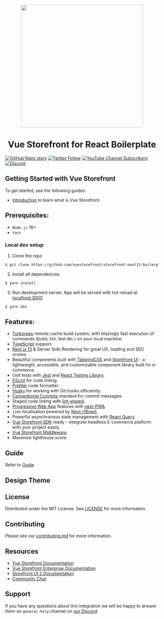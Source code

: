<p align="center">
  <a href="https://https://vuestorefront.io/">
  <picture>
    <img src="https://user-images.githubusercontent.com/1626923/137092657-fb398d20-b592-4661-a1f9-4135db0b61d5.png" width="400px" height="auto"/>
  </picture>
  </a>
  <h1 align="center">Vue Storefront for React Boilerplate</h1>
</p>

[![GitHub Repo stars](https://img.shields.io/github/stars/vuestorefront/vue-storefront?style=social)](https://github.com/vuestorefront/vue-storefront)
[![Twitter Follow](https://img.shields.io/twitter/follow/vuestorefront?style=social)](https://twitter.com/vuestorefront)
[![YouTube Channel Subscribers](https://img.shields.io/youtube/channel/subscribers/UCkm1F3Cglty3CE1QwKQUhhg?style=social)](https://www.youtube.com/c/VueStorefront)
[![Discord](https://img.shields.io/discord/770285988244750366?label=join%20discord&logo=Discord&logoColor=white)](https://discord.vuestorefront.io)

## Getting Started with Vue Storefront

To get started, see the following guides:

- [Introduction](https://docs.vuestorefront.io/v2/getting-started/introduction.html) to learn what is Vue Storefront.

## Prerequisites:

- `Node.js` 16+
- `Yarn`

### Local dev setup

1. Clone the repo

```bash
$ git clone https://github.com/vuestorefront/storefront-next13-boilerplate
```

2. Install all dependencies

```bash
$ yarn install
```

3. Run development server. App will be served with hot reload at [localhost:3000](http://localhost:3000/)

```bash
$ yarn dev
```

## Features:

- [Turborepo](https://turbo.build/) remote cache build system, with blazingly fast execution of commands (build, lint, test etc.) on your local machine.
- [TypeScript](https://www.typescriptlang.org/) support.
- [Next.js 13](https://nextjs.org/) & Server Side Rendering for great UX, loading and SEO scores.
- Beautiful components built with [TailwindCSS](https://tailwindcss.com/) and [Storefront UI](https://docs.storefrontui.io/v2/) - a lightweight, accessible, and customizable component library built for e-commerce.
- Unit tests with [Jest](https://jestjs.io/) and [React Testing Library](https://testing-library.com/).
- [ESLint](https://eslint.org/) for code linting.
- [Prettier](https://prettier.io/) code formatter.
- [Husky](https://typicode.github.io/husky/) for working with Git hooks efficiently.
- [Conventional Commits](https://www.conventionalcommits.org/en/v1.0.0/) standard for commit messages.
- Staged code linting with [lint-staged](https://github.com/okonet/lint-staged).
- [Progressive Web App]() features with [next-PWA](https://github.com/shadowwalker/next-pwa).
- `i18n` localisation powered by [Next-i18next](https://github.com/i18next/next-i18next).
- Powerful asynchronous state management with [React Query](https://tanstack.com/query/v3/).
- [Vue Storefront SDK](https://docs.vuestorefront.io/sdk/) ready - integrate headless E-commerce platform with your project easily.
- [Vue Storefront Middleware](https://docs.vuestorefront.io/v2/architecture/server-middleware.html).
- Maximize lighthouse score.

## Guide

Refer to [Guide](GUIDE.md)

## Design Theme

<!-- TODO -->

## License

Distributed under the MIT License. See [LICENSE](LICENSE.md) for more information.

## Contributing

Please see our [contributing.md](contributing.md) for more information.

## Resources

- [Vue Storefront Documentation](https://docs.vuestorefront.io/v2/)
- [Vue Storefront Enterprise Documentation](https://docs.vuestorefront.io/v2/general/enterprise.html)
- [Storefront UI 2 Documentation](https://docs.storefrontui.io/v2/)
- [Community Chat](http://discord.vuestorefront.io)

## Support

If you have any questions about this integration we will be happy to answer them on `general-help` channel on [our Discord](http://discord.vuestorefront.io).
